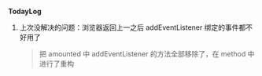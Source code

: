 **TodayLog**

1. 上次没解决的问题：浏览器返回上一之后 addEventListener 绑定的事件都不好用了
   > 把 amounted 中 addEventListener 的方法全部移除了，在 method 中进行了重构
